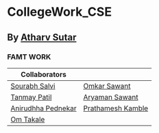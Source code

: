 # CollegeWork_CSE
## By [Atharv Sutar](https://t.me/ATANYTHING)

### FAMT WORK

|               Collaborators                    |                                                  |
| -----------------------------------------------| :------------------------------------------------|
| [Sourabh Salvi](https://t.me/sourabh_salvi_45) | [Omkar Sawant](https://t.me/OmkarSawant53)       |
| [Tanmay Patil](https://t.me/tanu10903)         | [Aryaman Sawant](https://t.me/aryaman0910)       |
| [Anirudhha Pednekar](https://t.me/niruddha12)  | [Prathamesh Kamble](https://t.me/PRATHAMESH89)   |
| [Om Takale](https://t.me/O_MTakale)            |                                                  |
